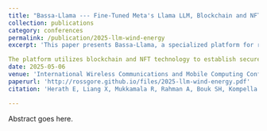 ```yaml
---
title: "Bassa-Llama --- Fine-Tuned Meta's Llama LLM, Blockchain and NFT Enabled Real-Time Network Attack Detection Platform for Wind Energy Power Plants."
collection: publications
category: conferences
permalink: /publication/2025-llm-wind-energy
excerpt: 'This paper presents Bassa-Llama, a specialized platform for real-time network attack detection primarily focused on wind energy power plants. Leveraging the advanced capabilities of Meta's Llama large language model, Bassa-Llama has been refined through fine-tuning specifically for anomaly detection within complex, interconnected networks.

The platform utilizes blockchain and NFT technology to establish secure and verified threat analysis, allowing for rapid, transparent investigations of security incidents. Unlike traditional methods, Bassa-Llama’s decentralized approach enables real-Time Network Attack Detection – proactively identifying vulnerabilities before they escalate.'
date: 2025-05-06
venue: 'International Wireless Communications and Mobile Computing Conference'
paperurl: 'http://rossgore.github.io/files/2025-llm-wind-energy.pdf'
citation: 'Herath E, Liang X, Mukkamala R, Rahman A, Bouk SH, Kompella S, Gore R, De Zoysa K, Ng W, and Shetty S (2025). "Bassa-Llama --- Fine-Tuned Meta's Llama LLM, Blockchain and NFT Enabled Real-Time Network Attack Detection Platform for Wind Energy Power Plants." <i>International Wireless Communications and Mobile Computing Conference</i>.'

---
```

Abstract goes here.
